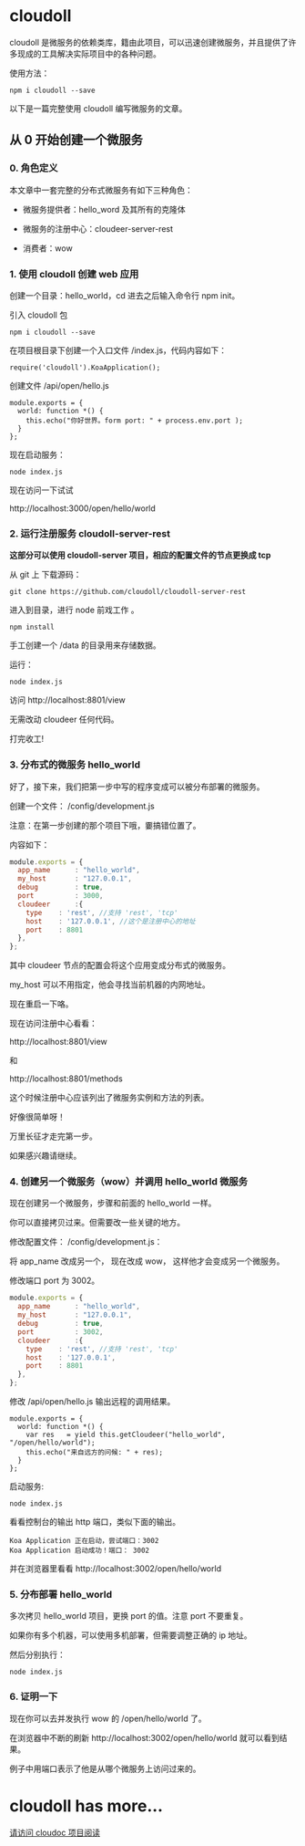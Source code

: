 # cloudoll

cloudoll 是微服务的依赖类库，籍由此项目，可以迅速创建微服务，并且提供了许多现成的工具解决实际项目中的各种问题。

使用方法：


```
npm i cloudoll --save
```

以下是一篇完整使用 cloudoll 编写微服务的文章。


<!--
## 目录

* [从 0 开始创建微服务](#from0)

* [更多的链接](#category)

* [贡献者](#contributors)
-->

<!--

## 故事背景

从前有一群很懒的程序猿，生活在不为人知的云之暗面。

因为他们很懒，所以不愿意多写一个代码。

因为他们还有点良知，所以又不愿意糊弄，那些高并发啊，分布式啊，都要考虑进来。

他们又造了几个轮子：**cloudark 套件**

在这个轮子上，他们希望不用再写那些写了一辈子的重复代码了，

也不用再去关心程序性能问题了。【好吧，我要保证我不会在函数里写死循环！！】

-->

<a name="from0"/>

## 从 0 开始创建一个微服务

### 0. 角色定义

本文章中一套完整的分布式微服务有如下三种角色：

* 微服务提供者：hello_word 及其所有的克隆体

* 微服务的注册中心：cloudeer-server-rest

* 消费者：wow


### 1. 使用 cloudoll 创建 web 应用

创建一个目录：hello_world，cd 进去之后输入命令行 npm init。

引入 cloudoll 包

```
npm i cloudoll --save
```


在项目根目录下创建一个入口文件 /index.js，代码内容如下：

```
require('cloudoll').KoaApplication();
```


创建文件 /api/open/hello.js


```
module.exports = {
  world: function *() {
    this.echo("你好世界。form port: " + process.env.port );
  }
};

```

现在启动服务：

```
node index.js
```

现在访问一下试试

http://localhost:3000/open/hello/world



### 2. 运行注册服务 cloudoll-server-rest

**这部分可以使用 cloudoll-server 项目，相应的配置文件的节点更换成 tcp**
 
从 git 上 下载源码：

```
git clone https://github.com/cloudoll/cloudoll-server-rest
```

进入到目录，进行 node 前戏工作 。

```
npm install
```

手工创建一个 /data 的目录用来存储数据。

运行：

```
node index.js
```

访问 http://localhost:8801/view

无需改动 cloudeer 任何代码。

打完收工!


### 3. 分布式的微服务 hello_world

好了，接下来，我们把第一步中写的程序变成可以被分布部署的微服务。

创建一个文件： /config/development.js

注意：在第一步创建的那个项目下哦，嫑搞错位置了。

内容如下：

```javascript
module.exports = {
  app_name      : "hello_world",
  my_host       : "127.0.0.1",
  debug         : true,
  port          : 3000,
  cloudeer      :{
    type    : 'rest', //支持 'rest', 'tcp'
    host    : '127.0.0.1', //这个是注册中心的地址
    port    : 8801
  },
};
```

其中 cloudeer 节点的配置会将这个应用变成分布式的微服务。

my_host 可以不用指定，他会寻找当前机器的内网地址。


现在重启一下咯。

现在访问注册中心看看：

http://localhost:8801/view

和

http://localhost:8801/methods

这个时候注册中心应该列出了微服务实例和方法的列表。


好像很简单呀！

万里长征才走完第一步。

如果感兴趣请继续。


### 4. 创建另一个微服务（wow）并调用 hello_world 微服务

现在创建另一个微服务，步骤和前面的 hello_world 一样。

你可以直接拷贝过来。但需要改一些关键的地方。

修改配置文件： /config/development.js：

将 app_name 改成另一个， 现在改成 wow， 这样他才会变成另一个微服务。

修改端口 port 为 3002。


```javascript
module.exports = {
  app_name      : "hello_world",
  my_host       : "127.0.0.1",
  debug         : true,
  port          : 3002,
  cloudeer      :{
    type    : 'rest', //支持 'rest', 'tcp'
    host    : '127.0.0.1',
    port    : 8801
  },
};
```


修改 /api/open/hello.js 输出远程的调用结果。

```
module.exports = {
  world: function *() {
    var res   = yield this.getCloudeer("hello_world", "/open/hello/world");
    this.echo("来自远方的问候: " + res);
  }
};
```

启动服务:

```
node index.js
```

看看控制台的输出 http 端口，类似下面的输出。

```
Koa Application 正在启动，尝试端口：3002
Koa Application 启动成功！端口： 3002
```

并在浏览器里看看 http://localhost:3002/open/hello/world


### 5. 分布部署 hello_world

多次拷贝 hello_world 项目，更换 port 的值。注意 port 不要重复。

如果你有多个机器，可以使用多机部署，但需要调整正确的 ip 地址。

然后分别执行：

```
node index.js
```

<!--
不要担心端口问题，他会自动寻找合适的端口。**(这个不对了，现在的版本不支持自动更换端口)**
-->


### 6. 证明一下

现在你可以去并发执行 wow 的 /open/hello/world 了。

在浏览器中不断的刷新 http://localhost:3002/open/hello/world 就可以看到结果。

例子中用端口表示了他是从哪个微服务上访问过来的。



<a name='category' />

# cloudoll has more...

[请访问 cloudoc 项目阅读](https://github.com/cloudoll/cloudoc)

